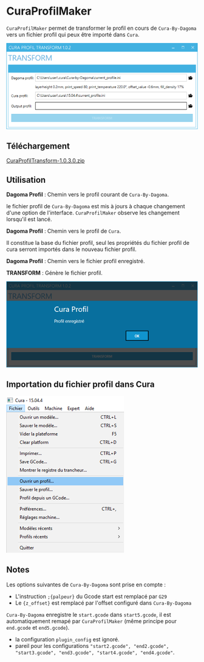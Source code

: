 # CuraProfilMaker

`CuraProfilMaker` permet de transformer le profil en cours de `Cura-By-Dagoma` vers un fichier profil qui peux être importé dans `Cura`.

![](docs/assets/screenshot_cura_profil_transform.png)

## Téléchargement ##

[CuraProfilTransform-1.0.3.0.zip](../../raw/master/dist/CuraProfilTransform-1.0.3.0.zip)

## Utilisation ##

**Dagoma Profil** : Chemin vers le profil courant de `Cura-By-Dagoma`.

le fichier profil de `Cura-By-Dagoma` est mis à jours à chaque changement d'une option de l'interface.
`CuraProfilMaker` observe les changement lorsqu'il est lancé.

**Dagoma Profil** : Chemin vers le profil de `Cura`.

Il constitue la base du fichier profil, seul les propriétés du fichier profil de cura serront importés dans le nouveau fichier profil.

**Dagoma Profil** : Chemin vers le fichier profil enregistré.

**TRANSFORM** : Génère le fichier profil. 

![](docs/assets/screenshot_cura_profil_transform_save.png)

## Importation du fichier profil dans Cura ##

![](docs/assets/Cura_load_profile.png)

## Notes  ##

Les options suivantes de `Cura-By-Dagoma` sont prise en compte :

- L'instruction `;{palpeur}` du Gcode start est remplacé par `G29`
- Le `{z_offset}` est remplacé par l'offset configuré dans `Cura-By-Dagoma`


`Cura-By-Dagoma` enregistre le `start.gcode` dans `start5.gcode`, il est automatiquement remapé par `CuraProfilMaker` (même principe pour `end.gcode` et `end5.gcode`).


- la configuration `plugin_config` est ignoré.
- pareil pour les configurations `"start2.gcode", "end2.gcode", "start3.gcode", "end3.gcode", "start4.gcode", "end4.gcode"`.